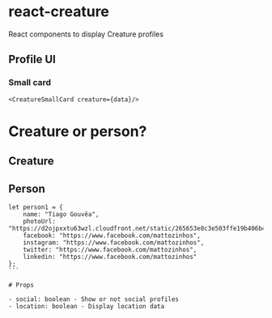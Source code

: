 # react-creature
React components to display Creature profiles

## Profile UI

### Small card

```
<CreatureSmallCard creature={data}/>
```


# Creature or person?

## Creature

## Person

````
let person1 = {
    name: "Tiago Gouvêa",
    photoUrl: "https://d2ojpxxtu63wzl.cloudfront.net/static/265653e8c3e503ffe19b406b418722fc_2fc2d0a92d24554ee82195b29ef93af7d08c0d720df9bb5879c9f2988d81ee31",
    facebook: "https://www.facebook.com/mattozinhos",
    instagram: "https://www.facebook.com/mattozinhos",
    twitter: "https://www.facebook.com/mattozinhos",
    linkedin: "https://www.facebook.com/mattozinhos"
};
```

# Props

- social: boolean - Show or not social profiles
- location: boolean - Display location data


